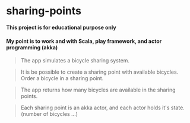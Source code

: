 
# sharing-points

 **This project is for educational purpose only**

#### My point is to work and with Scala, play framework, and actor programming (akka)

> The app simulates a bicycle sharing system.

> It is be possible to create a sharing point with available bicycles. Order a bicycle in a sharing point. 

> The app returns how many bicycles are available in the sharing points.

> Each sharing point is an akka actor, and each actor holds it's state. (number of bicycles ...)
